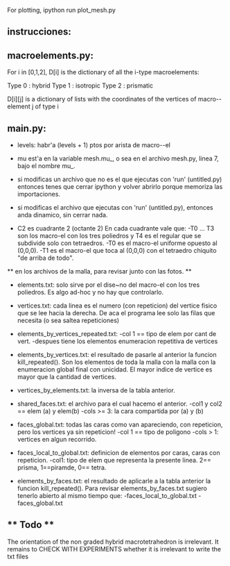 For plotting, ipython run plot_mesh.py

**instrucciones:**
------------------


macroelements.py:
----------------

For i in [0,1,2], D[i] is the dictionary of all the i-type macroelements:

Type 0 : hybrid
Type 1 : isotropic
Type 2 : prismatic

D[i][j] is a dictionary of lists with the coordinates of the vertices
of macro--element j of type i

main.py:
-------

* levels:  habr'a (levels + 1) ptos por arista de macro--el
* mu est'a en la variable mesh.mu_, o sea en el archivo mesh.py, linea 7, bajo 
el nombre mu_.

* si modificas un archivo que no es el que ejecutas con
'run' (untitled.py) entonces tenes que cerrar ipython y
volver abrirlo porque memoriza las importaciones.

* si modificas el archivo que ejecutas con 'run' (untitled.py), entonces anda 
dinamico, sin cerrar nada.

* C2 es cuadrante 2 (octante 2)
  En cada cuadrante vale que:
	  -T0 ... T3 son los macro-el con los tres poliedros y T4 es el regular que 
	  se subdivide solo con tetraedros.
	  -T0 es el macro-el uniforme opuesto al (0,0,0).
	  -T1 es el macro-el que toca al (0,0,0) con el tetraedro chiquito 
	  "de arriba de todo".

** en los archivos de la malla, para revisar junto con las fotos. **

* elements.txt: solo sirve por el dise~no del macro-el con los tres poliedros. 
Es algo ad-hoc y no hay que controlarlo.

* vertices.txt: cada linea es el numero (con repeticion) del vertice fisico que 
se lee hacia la derecha. De aca el programa lee solo las filas que necesita 
(o sea saltea repeticiones)

* elements_by_vertices_repeated.txt: 
	-col 1 == tipo de elem por cant de vert.
	-despues tiene los elementos enumeracion repetitiva de vertices

* elements_by_vertices.txt: el resultado de pasarle al anterior la funcion 
kill_repeated(). Son los elementos de toda la malla con la malla con la 
enumeracion global final con unicidad. El mayor indice de
vertice es mayor que la cantidad de vertices. 

* vertices_by_elements.txt: la inversa de la tabla anterior.

* shared_faces.txt: el archivo para el cual hacemo el anterior.
	-col1 y col2 == elem (a) y elem(b)
	-cols >= 3: la cara compartida por (a) y (b)

* faces_global.txt: todas las caras como van apareciendo, con repeticion, 
pero los vertices ya sin repeticion!
	-col 1 == tipo de poligono
	-cols > 1: vertices en algun recorrido.

* faces_local_to_global.txt: definicion de elementos por caras, caras con 
repeticion.
	-col1: tipo de elem que representa la presente linea.
		2== prisma, 1==piramde, 0== tetra.

* elements_by_faces.txt: el resultado de aplicarle a la tabla
anterior la funcion kill_repeated().
Para revisar elements_by_faces.txt sugiero tenerlo abierto al mismo tiempo 
que:
	-faces_local_to_global.txt
	-faces_global.txt

** Todo **
----------

The orientation of the non graded hybrid macrotetrahedron is irrelevant.
It remains to CHECK WITH EXPERIMENTS whether it is irrelevant to write the txt files